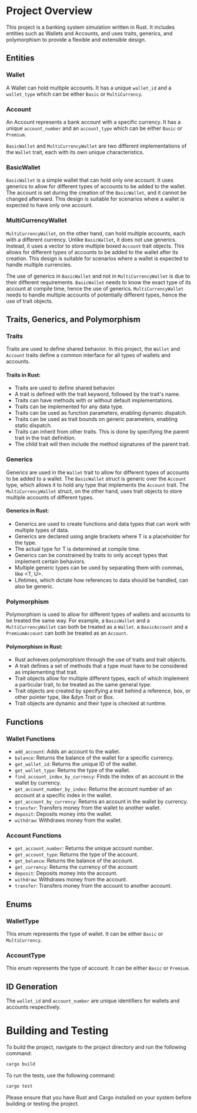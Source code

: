 # Project Overview

This project is a banking system simulation written in Rust. It includes entities such as Wallets and Accounts, and uses traits, generics, and polymorphism to provide a flexible and extensible design.

## Entities

### Wallet

A Wallet can hold multiple accounts. It has a unique `wallet_id` and a `wallet_type` which can be either `Basic` or `MultiCurrency`.

### Account

An Account represents a bank account with a specific currency. 
It has a unique `account_number` and an `account_type` which can be either `Basic` or `Premium`.


`BasicWallet` and `MultiCurrencyWallet` are two different implementations of the `Wallet` trait, 
each with its own unique characteristics.

### BasicWallet

`BasicWallet` is a simple wallet that can hold only one account. 
It uses generics to allow for different types of accounts to be added to the wallet. 
The account is set during the creation of the `BasicWallet`, and it cannot be changed afterward. 
This design is suitable for scenarios where a wallet is expected to have only one account.

### MultiCurrencyWallet

`MultiCurrencyWallet`, on the other hand, can hold multiple accounts, each with a different currency. 
Unlike `BasicWallet`, it does not use generics. Instead, it uses a vector to store multiple boxed `Account` trait objects. 
This allows for different types of accounts to be added to the wallet after its creation. 
This design is suitable for scenarios where a wallet is expected to handle multiple currencies.

The use of generics in `BasicWallet` and not in `MultiCurrencyWallet` is due to their different requirements. 
`BasicWallet` needs to know the exact type of its account at compile time, hence the use of generics. 
`MultiCurrencyWallet` needs to handle multiple accounts of potentially different types, hence the use of trait objects.

## Traits, Generics, and Polymorphism

### Traits

Traits are used to define shared behavior. In this project, the `Wallet` and `Account` traits define a common 
interface for all types of wallets and accounts.

#### Traits in Rust:  
- Traits are used to define shared behavior.
- A trait is defined with the trait keyword, followed by the trait's name.
- Traits can have methods with or without default implementations.
- Traits can be implemented for any data type.
- Traits can be used as function parameters, enabling dynamic dispatch.
- Traits can be used as trait bounds on generic parameters, enabling static dispatch.
- Traits can inherit from other traits. This is done by specifying the parent trait in the trait definition. 
- The child trait will then include the method signatures of the parent trait.

### Generics

Generics are used in the `Wallet` trait to allow for different types of accounts to be added to a wallet.
The `BasicWallet` struct is generic over the `Account` type, which allows it to hold any type that implements the `Account` trait.
The `MultiCurrencyWallet` struct, on the other hand, uses trait objects to store multiple accounts of different types.

#### Generics in Rust:  
* Generics are used to create functions and data types that can work with multiple types of data.
* Generics are declared using angle brackets <T> where T is a placeholder for the type.
* The actual type for T is determined at compile time.
* Generics can be constrained by traits to only accept types that implement certain behaviors.
* Multiple generic types can be used by separating them with commas, like <T, U>.
* Lifetimes, which dictate how references to data should be handled, can also be generic.


### Polymorphism

Polymorphism is used to allow for different types of wallets and accounts to be treated the same way. 
For example, a `BasicWallet` and a `MultiCurrencyWallet` can both be treated as a `Wallet`.
a `BasicAccount` and a `PremiumAccount` can both be treated as an `Account`.

#### Polymorphism in Rust:  
* Rust achieves polymorphism through the use of traits and trait objects.
* A trait defines a set of methods that a type must have to be considered as implementing that trait.
* Trait objects allow for multiple different types, each of which implement a particular trait, to be treated as the same general type.
* Trait objects are created by specifying a trait behind a reference, box, or other pointer type, like &dyn Trait or Box<dyn Trait>.
* Trait objects are dynamic and their type is checked at runtime.

## Functions

### Wallet Functions

- `add_account`: Adds an account to the wallet.
- `balance`: Returns the balance of the wallet for a specific currency.
- `get_wallet_id`: Returns the unique ID of the wallet.
- `get_wallet_type`: Returns the type of the wallet.
- `find_account_index_by_currency`: Finds the index of an account in the wallet by currency.
- `get_account_number_by_index`: Returns the account number of an account at a specific index in the wallet.
- `get_account_by_currency`: Returns an account in the wallet by currency.
- `transfer`: Transfers money from the wallet to another wallet.
- `deposit`: Deposits money into the wallet.
- `withdraw`: Withdraws money from the wallet.

### Account Functions

- `get_account_number`: Returns the unique account number.
- `get_account_type`: Returns the type of the account.
- `get_balance`: Returns the balance of the account.
- `get_currency`: Returns the currency of the account.
- `deposit`: Deposits money into the account.
- `withdraw`: Withdraws money from the account.
- `transfer`: Transfers money from the account to another account.

## Enums

### WalletType
This enum represents the type of wallet. It can be either `Basic` or `MultiCurrency`.

### AccountType
This enum represents the type of account. It can be either `Basic` or `Premium`.

## ID Generation
The `wallet_id` and `account_number` are unique identifiers for wallets and accounts respectively. 

# Building and Testing
To build the project, navigate to the project directory and run the following command:

```bash
cargo build
```

To run the tests, use the following command:

```bash
cargo test
```

Please ensure that you have Rust and Cargo installed on your system before building or testing the project.